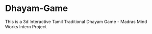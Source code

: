 # Dhayam-Game
This is a 3d Interactive Tamil Traditional Dhayam Game - Madras Mind Works Intern Project

